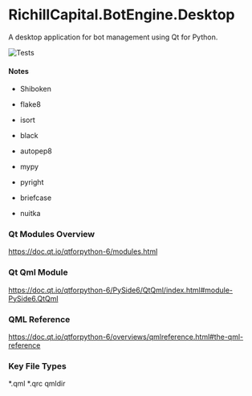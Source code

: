 # RichillCapital.BotEngine.Desktop

A desktop application for bot management using Qt for Python.

![Tests](https://github.com/MengsyueAmaoTsai/RichillCapital.BotEngineDesktop.Qt/actions/workflows/test.yml/badge.svg)





#### Notes
- Shiboken

- flake8

- isort
- black
- autopep8

- mypy
- pyright

- briefcase
- nuitka

### Qt Modules Overview
https://doc.qt.io/qtforpython-6/modules.html

### Qt Qml Module
https://doc.qt.io/qtforpython-6/PySide6/QtQml/index.html#module-PySide6.QtQml

### QML Reference
https://doc.qt.io/qtforpython-6/overviews/qmlreference.html#the-qml-reference

### Key File Types
*.qml
*.qrc
qmldir